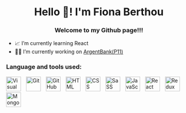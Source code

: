 <h1 align="center">Hello 👋! I'm Fiona Berthou</h1>
<h3 align="center">Welcome to my Github page!!!</h3>

- 📈 I’m currently learning React</br>
- 👩‍💻 I’m currently working on <a href="https://github.com/Fiona0710/ArgentBank" target="_blank" rel="noreferrer">ArgentBank(P11) <a/> </br>


<p align="left">
</p>
<h3 align="left">Language and tools used:</h3>
<p align="left"> 
   <img  alt="Visual Studio Code" width="40" style="padding-right:10px;" src="https://cdn.jsdelivr.net/gh/devicons/devicon/icons/vscode/vscode-original.svg" />       
   <img  alt="Git" width="40" style="padding-right:10px;" src="https://cdn.jsdelivr.net/gh/devicons/devicon/icons/git/git-original.svg" />
   <img  alt="GitHub" width="40" style="padding-right:10px;" 
      src="https://cdn.jsdelivr.net/gh/devicons/devicon/icons/github/github-original.svg" /> 
   <img  alt="HTML" width="40" style="padding-right:10px;" src="https://cdn.jsdelivr.net/gh/devicons/devicon/icons/html5/html5-plain.svg" />
   <img  alt="CSS" width="40" style="padding-right:10px;" src="https://cdn.jsdelivr.net/gh/devicons/devicon/icons/css3/css3-plain.svg" />
   <img  alt="SaSS" width="40" style="padding-right:10px;" src="https://cdn.jsdelivr.net/gh/devicons/devicon/icons/sass/sass-original.svg"      />
   <img alt="JavaScript" width="40" style="padding-right:10px;"       src="https://cdn.jsdelivr.net/gh/devicons/devicon/icons/javascript/javascript-plain.svg" />
   <img  alt="React" width="40" style="padding-right:10px;" src="https://cdn.jsdelivr.net/gh/devicons/devicon/icons/react/react-original.svg" />
   <img  alt="Redux" width="40" style="padding-right:10px;"       
src="https://cdn.jsdelivr.net/gh/devicons/devicon/icons/redux/redux-original.svg" />
   <img alt="Mongodb" width="40" style="padding-right:10px;" src="https://cdn.jsdelivr.net/gh/devicons/devicon/icons/mongodb/mongodb-original-wordmark.svg" />        
</p>
